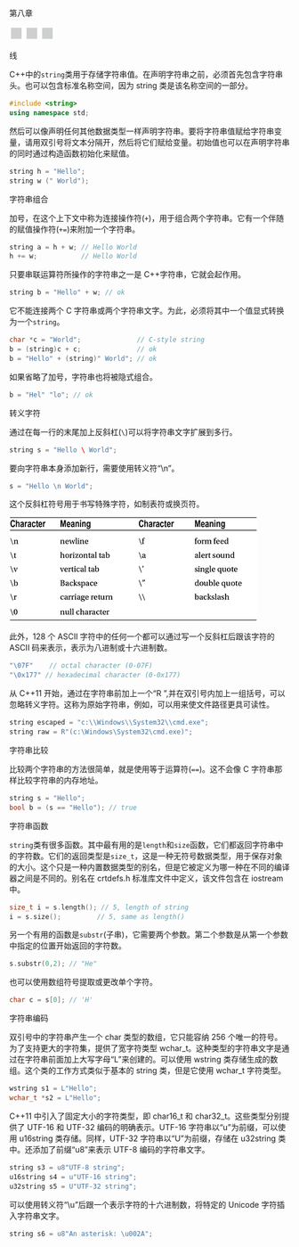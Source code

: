 第八章

![image](img/frontdot.jpg)

线

C++中的`string`类用于存储字符串值。在声明字符串之前，必须首先包含字符串头。也可以包含标准名称空间，因为 string 类是该名称空间的一部分。

```cpp
#include <string>
using namespace std;
```

然后可以像声明任何其他数据类型一样声明字符串。要将字符串值赋给字符串变量，请用双引号将文本分隔开，然后将它们赋给变量。初始值也可以在声明字符串的同时通过构造函数初始化来赋值。

```cpp
string h = "Hello";
string w (" World");
```

字符串组合

加号，在这个上下文中称为连接操作符(`+`)，用于组合两个字符串。它有一个伴随的赋值操作符(`+=`)来附加一个字符串。

```cpp
string a = h + w; // Hello World
h += w;           // Hello World
```

只要串联运算符所操作的字符串之一是 C++字符串，它就会起作用。

```cpp
string b = "Hello" + w; // ok
```

它不能连接两个 C 字符串或两个字符串文字。为此，必须将其中一个值显式转换为一个`string`。

```cpp
char *c = "World";              // C-style string
b = (string)c + c;              // ok
b = "Hello" + (string)" World"; // ok
```

如果省略了加号，字符串也将被隐式组合。

```cpp
b = "Hel" "lo"; // ok
```

转义字符

通过在每一行的末尾加上反斜杠(`\`)可以将字符串文字扩展到多行。

```cpp
string s = "Hello \ World";
```

要向字符串本身添加新行，需要使用转义符“\n”。

```cpp
s = "Hello \n World";
```

这个反斜杠符号用于书写特殊字符，如制表符或换页符。

![pg30.jpg](img/pg30.jpg)

此外，128 个 ASCII 字符中的任何一个都可以通过写一个反斜杠后跟该字符的 ASCII 码来表示，表示为八进制或十六进制数。

```cpp
"\07F"    // octal character (0-07F)
"\0x177" // hexadecimal character (0-0x177)
```

从 C++11 开始，通过在字符串前加上一个“R ”,并在双引号内加上一组括号，可以忽略转义字符。这称为原始字符串，例如，可以用来使文件路径更具可读性。

```cpp
string escaped = "c:\\Windows\\System32\\cmd.exe";
string raw = R"(c:\Windows\System32\cmd.exe)";
```

字符串比较

比较两个字符串的方法很简单，就是使用等于运算符(`==`)。这不会像 C 字符串那样比较字符串的内存地址。

```cpp
string s = "Hello";
bool b = (s == "Hello"); // true
```

字符串函数

`string`类有很多函数。其中最有用的是`length`和`size`函数，它们都返回字符串中的字符数。它们的返回类型是`size_t`，这是一种无符号数据类型，用于保存对象的大小。这个只是一种内置数据类型的别名，但是它被定义为哪一种在不同的编译器之间是不同的。别名在 crtdefs.h 标准库文件中定义，该文件包含在 iostream 中。

```cpp
size_t i = s.length(); // 5, length of string
i = s.size();         // 5, same as length()
```

另一个有用的函数是`substr`(子串)，它需要两个参数。第二个参数是从第一个参数中指定的位置开始返回的字符数。

```cpp
s.substr(0,2); // "He"
```

也可以使用数组符号提取或更改单个字符。

```cpp
char c = s[0]; // 'H'
```

字符串编码

双引号中的字符串产生一个 char 类型的数组，它只能容纳 256 个唯一的符号。为了支持更大的字符集，提供了宽字符类型 wchar_t。这种类型的字符串文字是通过在字符串前面加上大写字母“L”来创建的。可以使用 wstring 类存储生成的数组。这个类的工作方式类似于基本的 string 类，但是它使用 wchar_t 字符类型。

```cpp
wstring s1 = L"Hello";
wchar_t *s2 = L"Hello";
```

C++11 中引入了固定大小的字符类型，即 char16_t 和 char32_t。这些类型分别提供了 UTF-16 和 UTF-32 编码的明确表示。UTF-16 字符串以“u”为前缀，可以使用 u16string 类存储。同样，UTF-32 字符串以“U”为前缀，存储在 u32string 类中。还添加了前缀“u8”来表示 UTF-8 编码的字符串文字。

```cpp
string s3 = u8"UTF-8 string";
u16string s4 = u"UTF-16 string";
u32string s5 = U"UTF-32 string";
```

可以使用转义符“\u”后跟一个表示字符的十六进制数，将特定的 Unicode 字符插入字符串文字。

```cpp
string s6 = u8"An asterisk: \u002A";
```